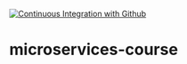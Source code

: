 [![Continuous Integration with Github](https://github.com/rafaelmaiia/microservices-course/actions/workflows/docker-publish.yml/badge.svg)](https://github.com/rafaelmaiia/microservices-course/actions/workflows/docker-publish.yml)

# microservices-course
